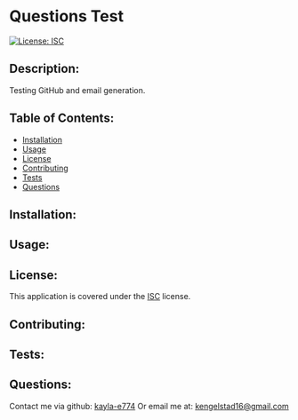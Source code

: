 # Questions Test
[![License: ISC](https://img.shields.io/badge/License-ISC-blue.svg)](https://opensource.org/licenses/ISC)

## Description:
Testing GitHub and email generation.

## Table of Contents:
- [Installation](#installation)
- [Usage](#usage)
- [License](#license)
- [Contributing](#contributing)
- [Tests](#tests)
- [Questions](#questions)

## Installation:

## Usage:

## License:
This application is covered under the [ISC](https://opensource.org/licenses/ISC) license.

## Contributing:

## Tests:

## Questions:
Contact me via github: [kayla-e774](https://github.com/kayla-e774)
Or email me at: <kengelstad16@gmail.com>
